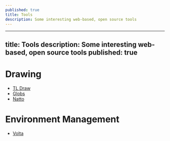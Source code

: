 ```yaml
---
published: true
title: Tools
description: Some interesting web-based, open source tools
---
```


---
title: Tools
description: Some interesting web-based, open source tools
published: true
---

# Drawing

- [TL Draw](https://www.tldraw.com)
- [Globs](https://globs.design)
- [Natto](https://natto.dev)

# Environment Management

- [Volta](https://volta.sh/)